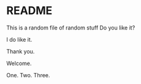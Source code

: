 # README #
This is a random file of random stuff
Do you like it?

I do like it.

Thank you.

Welcome.

One.
Two.
Three.
